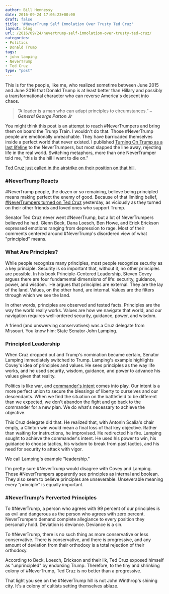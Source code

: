 ```yaml
---
author: Bill Hennessy
date: 2016-09-24 17:05:23+00:00
draft: false
title: '#NeverTrump Self Immolation Over Trusty Ted Cruz'
layout: blog
url: /2016/09/24/nevertrump-self-immolation-over-trusty-ted-cruz/
categories:
- Politics
- Donald Trump
tags:
- john lamping
- NeverTrump
- Ted Cruz
type: "post"
---
```


This is for the people, like me, who realized sometime between June 2015 and June 2016 that Donald Trump is at least better than Hillary and possibly a transformational character who can reverse America's descent into chaos.



> “A leader is a man who can adapt principles to circumstances.”
**_– General George Patton Jr_**



You might think this post is an attempt to reach #NeverTrumpers and bring them on board the Trump Train. I wouldn't do that. Those #NeverTrump people are emotionally unreachable. They have barricaded themselves inside a perfect world that never existed. I published [Turning On Trump as a last lifeline](https://amzn.to/2dhU6WR) to the NeverTrumpers, but most slapped the line away, rejecting life in the real world. Switching metaphors, more than one NeverTrumper told me, "this is the hill I want to die on."

[Ted Cruz just called in the airstrike on their position on that hill](https://www.thegatewaypundit.com/2016/09/breking-ted-cruz-endorses-donald-trump-facebook-post/).



### #NeverTrump Reacts



#NeverTrump people, the dozen or so remaining, believe being principled means making perfect the enemy of good. Because of that limiting belief, [#NeverTrumpers turned on Ted Cruz](https://www.breitbart.com/big-government/2016/09/23/never-trump-explodes-ted-cruz-backs-donald-trump-president/) yesterday, as viciously as they turned on their other friends and loved ones who support Trump.

Senator Ted Cruz never went #NeverTrump, but a lot of NeverTrumpers believed he had. Glenn Beck, Dana Loesch, Ben Howe, and Erick Erickson expressed emotions ranging from depression to rage. Most of their comments centered around #NeverTrump's disordered view of what "principled" means.



### What Are Principles?



While people recognize many principles, most people recognize security as a key principle. Security is so important that, without it, no other principles are possible. In his book Principle-Centered Leadership, Steven Covey argues there are four fundamental dimensions of life: security, guidance, power, and wisdom.  He argues that principles are external. They are the lay of the land. Values, on the other hand, are internal. Values are the filters through which we see the land.

In other words, principles are observed and tested facts. Principles are the way the world really works. Values are how we navigate that world, and our navigation requires well-ordered security, guidance, power, and wisdom.

A friend (and unswerving conservatives) was a Cruz delegate from Missouri. You know him: State Senator John Lamping.



### Principled Leadership



When Cruz dropped out and Trump's nomination became certain, Senator Lamping immediately switched to Trump. Lamping's example highlights Covey's idea of principles and values. He sees principles as the way life works, and he used security, wisdom, guidance, and power to advance his values given that reality.

Politics is like war, and [commander's intent](https://hennessysview.com/2015/12/30/one-thing-the-military-teaches-that-business-school-doesnt/) comes into play. Our intent is a more perfect union to secure the blessings of liberty to ourselves and our descendants. When we find the situation on the battlefield to be different than we expected, we don't abandon the fight and go back to the commander for a new plan. We do what's necessary to achieve the objective.

This Cruz delegate did that. He realized that, with Antonin Scalia's chair empty, a Clinton win would mean a final loss of that key objective. Rather than waiting for instructions, he improvised. He redirected his fire. Lamping sought to achieve the commander's intent. He used his power to win, his guidance to choose tactics, his wisdom to break from past tactics, and his need for security to attack with vigor.

We call Lamping's example "leadership."

I'm pretty sure #NeverTrump would disagree with Covey and Lamping. Those #NeverTrumpers apparently see principles as internal and boolean. They also seem to believe principles are unseverable. Unseverable meaning every "principle" is equally important.



### #NeverTrump's Perverted Principles



To #NeverTrump, a person who agrees with 99 percent of our principles is as evil and dangerous as the person who agrees with zero percent. NeverTrumpers demand complete allegiance to every position they personally hold. Deviation is deviance. Deviance is a sin.

To #NeverTrump, there is no such thing as more conservative or less conservative. There is conservative, and there is progressive, and any amount of deviation from their orthodoxy is a total rejection of their orthodoxy.

According to Beck, Loesch, Erickson and their ilk, Ted Cruz exposed himself as "unprincipled" by endorsing Trump. Therefore, to the tiny and shrinking colony of #NeverTrump, Ted Cruz is no better than a progressive.

That light you see on the #NeverTrump hill is not John Winthrop's shining city. It's a colony of cultists setting themselves ablaze.
